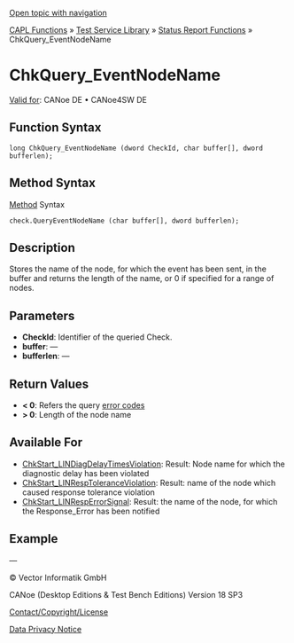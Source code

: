 [Open topic with navigation](../../../../../CANoeDEFamily.htm#Topics/CAPLFunctions/Test/Functions/CAPLfunctionChkQueryEventNodeName.md)

[CAPL Functions](../../CAPLfunctions.md) » [Test Service Library](../CAPLfunctionsTSLOverview.md) » [Status Report Functions](../CAPLfunctionsTSLStatusReportFunctions.md) » ChkQuery_EventNodeName

# ChkQuery_EventNodeName

[Valid for](../../../Shared/FeatureAvailability.md): CANoe DE • CANoe4SW DE

## Function Syntax

```plaintext
long ChkQuery_EventNodeName (dword CheckId, char buffer[], dword bufferlen);
```

## Method Syntax

[Method](../../../Shared/CAPL/General/ClassesAndObjects.md) Syntax

```plaintext
check.QueryEventNodeName (char buffer[], dword bufferlen);
```

## Description

Stores the name of the node, for which the event has been sent, in the buffer and returns the length of the name, or 0 if specified for a range of nodes.

## Parameters

- **CheckId**: Identifier of the queried Check.
- **buffer**: —
- **bufferlen**: —

## Return Values

- **< 0**: Refers the query [error codes](../CAPLfunctionsTSLErrorCodes.md)
- **> 0**: Length of the node name

## Available For

- [ChkStart_LINDiagDelayTimesViolation](CAPLfunctionChkStartLinDiagDelayTimesViolation.md): Result: Node name for which the diagnostic delay has been violated
- [ChkStart_LINRespToleranceViolation](CAPLfunctionChkStartLinRespToleranceViolation.md): Result: name of the node which caused response tolerance violation
- [ChkStart_LINRespErrorSignal](CAPLfunctionChkStartLinRespErrorSignal.md): Result: the name of the node, for which the Response_Error has been notified

## Example

—

© Vector Informatik GmbH

CANoe (Desktop Editions & Test Bench Editions) Version 18 SP3

[Contact/Copyright/License](../../../Shared/ContactCopyrightLicense.md)

[Data Privacy Notice](https://www.vector.com/int/en/company/get-info/privacy-policy/)
